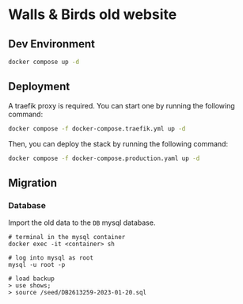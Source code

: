 # Walls & Birds old website

## Dev Environment

```bash
docker compose up -d
```

## Deployment

A traefik proxy is required. You can start one by running the following command:

```bash
docker compose -f docker-compose.traefik.yml up -d
```

Then, you can deploy the stack by running the following command:

```bash
docker compose -f docker-compose.production.yaml up -d
```

## Migration

### Database

Import the old data to the `DB` mysql database.

```
# terminal in the mysql container
docker exec -it <container> sh

# log into mysql as root
mysql -u root -p

# load backup
> use shows;
> source /seed/DB2613259-2023-01-20.sql 
```

